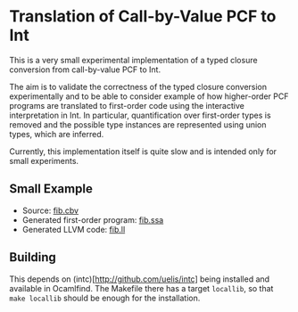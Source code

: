 # Translation of Call-by-Value PCF to Int

This is a very small experimental implementation of a typed closure
conversion from call-by-value PCF to Int.

The aim is to validate the correctness of the typed closure conversion
experimentally and to be able to consider example of how higher-order
PCF programs are translated to first-order code using the interactive
interpretation in Int. In particular, quantification over first-order
types is removed and the possible type instances are represented using
union types, which are inferred.

Currently, this implementation itself is quite slow and is intended
only for small experiments.

## Small Example

* Source: [fib.cbv](fib.cbv)
* Generated first-order program: [fib.ssa](fib.ssa)
* Generated LLVM code: [fib.ll](fib.ll)

## Building

This depends on (intc)[http://github.com/uelis/intc] being installed and available
in Ocamlfind. The Makefile there has a target `locallib`, so that
`make locallib` should be enough for the installation.
